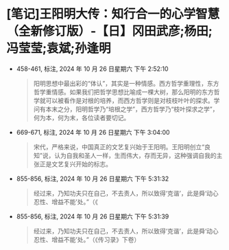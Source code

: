# [笔记]王阳明大传：知行合一的心学智慧（全新修订版）-【日】冈田武彦;杨田;冯莹莹;袁斌;孙逢明


-   458-461, 标注, 2024 年 10 月 26 日星期六 下午 2:52:10

    > 阳明思想中最出彩的“体认”，其实是一种情感。西方哲学重理性，东方哲学重情感。如果我们把哲学思想比喻成一棵大树，那么阳明的东方哲学就可以被看作是对根的培养，而西方哲学则是对枝枝叶叶的探求。学问有本末之分，阳明哲学乃“培根之学”，西方哲学乃“枝叶探求之学”，何为本，何为末，各位读者要切记。

-   669-671, 标注, 2024 年 10 月 26 日星期六 下午 3:04:00

    > 宋代，严格来说，中国真正的文艺复兴始于王阳明。王阳明创立“良知”说，认为自我和圣人一样，生而伟大，存而无异，这种强调自我的主张正是文艺复兴开始的标志。

-   855-856, 标注, 2024 年 10 月 26 日星期六 下午 5:31:32

    > 经过来，乃知功夫只在自己，不去责人，所以致得‘克谐’，此是舜‘动心忍性、增益不能’处。”（《

-   855-856, 标注, 2024 年 10 月 26 日星期六 下午 5:31:39

    > 经过来，乃知功夫只在自己，不去责人，所以致得‘克谐’，此是舜‘动心忍性、增益不能’处。”（《传习录》下卷）

